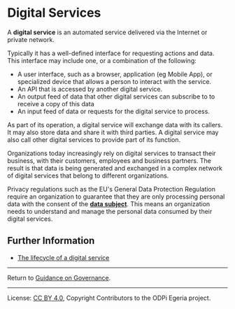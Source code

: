 <!-- SPDX-License-Identifier: CC-BY-4.0 -->
<!-- Copyright Contributors to the ODPi Egeria project. -->

# Digital Services

A **digital service** is an automated service delivered via the Internet or private network.

Typically it has a well-defined interface for requesting actions and data.
This interface may include one, or a combination of the following:
* A user interface, such as a browser, application (eg Mobile App), or specialized device that allows
a person to interact with the service.  
* An API that is accessed by another digital service.
* An output feed of data that other digital services can subscribe to to receive a copy of this data
* An input feed of data or requests for the digital service to process.

As part of its operation, a digital service will exchange data with its callers.
It may also store data and share it with third parties.
A digital service may also call other digital services to provide part of its function.

Organizations today increasingly rely on digital services to transact their business,
with their customers, employees and business partners.
The result is that data is being generated and exchanged in a complex network of digital services that belong to
different organizations.

Privacy regulations such as the EU's General Data Protection Regulation require an organization to guarantee that they are only
processing personal data with the consent of the **[data subject](../roles/data-subject-role.md)**.
This means an organization needs to understand
and manage the personal data consumed by their digital services.

## Further Information

* [The lifecycle of a digital service](digital-service-lifecycle.md)


----
Return to [Guidance on Governance](..).


----
License: [CC BY 4.0](https://creativecommons.org/licenses/by/4.0/),
Copyright Contributors to the ODPi Egeria project.

